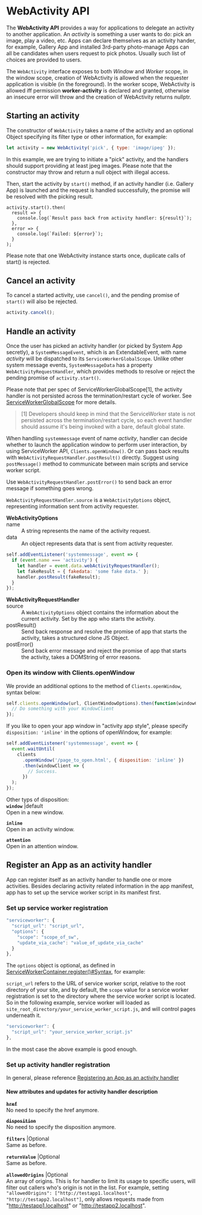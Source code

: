 # WebActivity API

The **WebActivity API** provides a way for applications to delegate an activity to another application. An *activity* is something a user wants to do: pick an image, play a video, etc. Apps can declare themselves as an activity hander, for example, Gallery App and installed 3rd-party photo-manage Apps can all be candidates when users request to pick photos. Usually such list of choices are provided to users.

The `WebActivity` interface exposes to both *Window* and *Worker* scope, in the window scope, creation of WebActivity is allowed when the requester application is visible (in the foreground). In the worker scope, WebActivity is allowed iff permission **worker-activity** is declared and granted, otherwise an insecure error will throw and the creation of WebActivity returns nullptr.

## Starting an activity

The constructor of `WebActivity` takes a name of the activity and an optional Object specifying its filter type or other information, for example:

```javascript
let activity = new WebActivity('pick', { type: 'image/ipeg' });
```

In this example, we are trying to initiate a "pick" activity, and the handlers should support providing at least jpeg images. Please note that the constructor may throw and return a null object with illegal access.

Then, start the activity by `start()` method, if an activity handler (i.e. Gallery App) is launched and the request is handled successfully, the promise will be resolved with the picking result.

```
activity.start().then(
  result => {
    console.log(`Result pass back from activity handler: ${result}`);
  },
  error => {
    console.log(`Failed: ${error}`);
  }
);
```

Please note that one WebActivity instance starts once, duplicate calls of start() is rejected.

## Cancel an activity

To cancel a started activity, use `cancel()`, and the pending promise of `start()` will also be rejected.

```javascript
activity.cancel();
```

## Handle an activity

Once the user has picked an activity handler (or picked by System App secretly), a `SystemMessageEvent`, which is an ExtendableEvent, with name *activity* will be dispatched to its `ServiceWorkerGlobalScope`. Unlike other system message events, `SystemMessageData` has a property `WebActivityRequestHandler`, which provides methods to resolve or reject the pending promise of `activity.start()`.

Please note that per spec of ServiceWorkerGlobalScope[1], the activity handler is not persisted across the termination/restart cycle of worker. See [ServiceWorkerGlobalScope](https://developer.mozilla.org/en-US/docs/Web/API/ServiceWorkerGlobalScope) for more details.

>[1] Developers should keep in mind that the ServiceWorker state is not persisted across the termination/restart cycle, so each event handler should assume it's being invoked with a bare, default global state.

When handling `systemmessage` event of name *activity*, handler can decide whether to launch the application window to perform user interaction, by using ServiceWorker API, `Clients.openWindow()`. Or can pass back results with `WebActivityRequestHandler.postResult()` directly. Suggest using `postMessage()` method to communicate between main scripts and service worker script.

Use `WebActivityRequestHandler.postError()` to send back an error message if something goes wrong.

`WebActivityRequestHandler.source` is a `WebActivityOptions` object, representing information sent from activity requester.

<dl>
<b>WebActivityOptions</b>
    <dt>name</dt>
    <dd>A string represents the name of the activity request.</dd>
    <dt>data</dt>
    <dd>An object represents data that is sent from activity requester.</dd>
</dl>

```javascript
self.addEventListener('systemmessage', event => {
  if (event.name === 'activity') {
    let handler = event.data.webActivityRequestHandler();
    let fakeResult = { fakedata: 'some fake data.' };
    handler.postResult(fakeResult);
  }
});
```
<dl>
<b>WebActivityRequestHandler</b>
    <dt>source</dt>
    <dd>A <code>WebActivityOptions</code> object contains the information about the current activity. Set by the app who starts the activity.</dd>
    <dt>postResult()</dt>
    <dd>Send back response and resolve the promise of app that starts the activity, takes a structured clone JS Object.</dd>
    <dt>postError()</dt>
    <dd>Send back error message and reject the promise of app that starts the activity, takes a DOMString of error reasons.</dd>
</dl>

### Open its window with Clients.openWindow

We provide an additional options to the method of `Clients.openWindow`, syntax below:

```javascript
self.clients.openWindow(url, ClientWindowOptions).then(function(windowClient) {
  // Do something with your WindowClient
});
```

If you like to open your app window in "activity app style", please specify `disposition: 'inline'` in the options of openWindow, for example:
```javascript
self.addEventListener('systemmessage', event => {
  event.waitUntil(
    clients
      .openWindow('/page_to_open.html', { disposition: 'inline' })
      .then(windowClient => {
        // Success.
      })
  );
});
````

Other typs of disposition:
<br>
<code>**window**</code> |default
<br>Open in a new window.

<code>**inline**</code>
<br>Open in an activity window.

<code>**attention**</code>
<br>Open in an attention window.


## Register an App as an activity handler

App can register itself as an activity handler to handle one or more activities. Besides declaring activity related information in the app manifest, app has to set up the service worker script in its manifest first.

### Set up service worker registration

```javascript
"serviceworker": {
  "script_url": "script_url",
  "options": {
    "scope": "scope_of_sw",
    "update_via_cache": "value_of_update_via_cache"
  }
},
```
The `options` object is optional, as defined in [ServiceWorkerContainer.register()#Syntax](https://developer.mozilla.org/en-US/docs/Web/API/ServiceWorkerContainer/register#Syntax), for example:

`script_url` refers to the URL of service worker script, relative to the root directory of your site, and by default, the `scope` value for a service worker registration is set to the directory where the service worker script is located. So in the following example, service worker will loaded as `site_root_directory/your_service_worker_script.js`, and will control pages underneath it.

```javascript
"serviceworker": {
  "script_url": "your_service_worker_script.js"
},
```

In the most case the above example is good enough.

### Set up activity handler registration

In general, please reference  [Registering an App as an activity handler](https://developer.mozilla.org/en-US/docs/Archive/B2G_OS/API/Web_Activities#Registering_an_App_as_an_activity_handler)



#### New attributes and updates for activity handler description

~~<code>**href**</code>~~
<br>No need to specify the href anymore.

~~<code>**disposition**</code>~~
<br>No need to specify the disposition anymore.

<code>**filters**</code> |Optional
<br>Same as before.

<code>**returnValue**</code> |Optional
<br>Same as before.

<code>**allowedOrigins**</code> |Optional
<br>An array of origins. This is for handler to limit its usage to specific users, will filter out callers who's origin is not in the list. For example, setting `"allowedOrigins": ["http://testapp1.localhost", "http://testapp2.localhost"]`, only allows requests made from "http://testapp1.localhost" or "http://testapp2.localhost".
